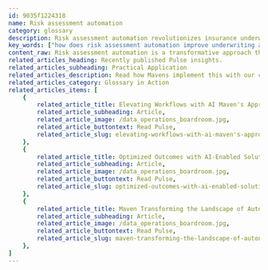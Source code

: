 ```yaml
---
id: 9035f1224318
name: Risk assessment automation
category: glossary
description: Risk assessment automation revolutionizes insurance underwriting by leveraging robotic process automation and AI to boost accuracy and efficiency, optimizing operations and promoting strategic business expansion through smarter, faster decision-making.
key_words: ["how does risk assessment automation improve underwriting accuracy", "what is robotic process automation in insurance", "benefits of artificial intelligence in risk assessment", "how to automate insurance workflow with technology", "impact of risk assessment automation on insurance cycle times", "reducing staffing needs with automated risk assessment", "enhancing employee retention with automation in insurance", "cost savings through insurance process automation", "how does automation decrease insurance customer churn", "implementing cognitive technologies for insurance risk management."]
content_raw: Risk assessment automation is a transformative approach that integrates automated processes into the insurance underwriting workflow. This pivotal shift from traditional laborious methods to advanced technology-driven procedures significantly enhances both accuracy and efficiency. Instead of an exhaustive and time-consuming manual overview of applicant backgrounds, risk assessment automation digitizes all relevant information, which is then sifted and analyzed using robotic process automation (RPA) and, in advanced cases, artificial intelligence. Thus, insurers are empowered to make timely and superior decisions. The rewards of adopting risk assessment automation are twofold operational efficiency and business growth. Firstly, it streamlines insurance workflows by replacing vulnerable manual tasks with sophisticated, fail-safe automated processes. Consequently, this reduces lengthy cycle times, trimming down staffing needs and costs. Secondly, it optimizes manpower utilization. Free from mundane tasks, risk assessors can zero in on more valuable priorities that lie at the core of the business. This not only bolsters team morale and promotes employee retention, but also significantly impacts the bottom line in a positive way. Risk assessment automation, by synergizing RPA with machine learning and other cognitive technologies, paves the way for intelligent operations that fuel enterprise productivity. Furthermore, it promotes a superior customer experience by reducing the lag time compared to paper-dependent manual processes. The entire risk assessment process becomes quicker and more precise, enabling insurers to deliver unparalleled customer service and thereby reducing customer churn rate. At Maven Technologies, we aid businesses with this technological leap, making risk assessment a powerhouse for driving customer satisfaction and business growth.
related_articles_heading: Recently published Pulse insights.
related_articles_subheading: Practical Application
related_articles_description: Read how Mavens implement this with our clients.
related_articles_category: Glossary in Action
related_articles_items: [
	{
		related_article_title: Elevating Workflows with AI Maven's Approach,
		related_article_subheading: Article,
		related_article_image: /data_operations_boardroom.jpg,
		related_article_buttontext: Read Pulse,
		related_article_slug: elevating-workflows-with-ai-maven's-approach
	},
	{
		related_article_title: Optimized Outcomes with AI-Enabled Solutions,
		related_article_subheading: Article,
		related_article_image: /data_operations_boardroom.jpg,
		related_article_buttontext: Read Pulse,
		related_article_slug: optimized-outcomes-with-ai-enabled-solutions
	},
	{
		related_article_title: Maven Transforming the Landscape of Autonomous Vehicles,
		related_article_subheading: Article,
		related_article_image: /data_operations_boardroom.jpg,
		related_article_buttontext: Read Pulse,
		related_article_slug: maven-transforming-the-landscape-of-autonomous-vehicles
	},
]
---
```

